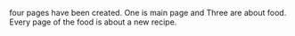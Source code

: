 four pages have been created. One is main page and Three are about food. Every page of the food is about a new recipe.
